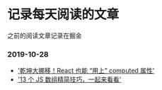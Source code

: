 # 记录每天阅读的文章

之前的阅读文章记录在掘金

### 2019-10-28
- ['乾坤大挪移！React 也能 “用上” computed 属性'](https://juejin.im/post/5db428ba518825077c432911)
- ['13 个 JS 数组精简技巧，一起来看看'](https://juejin.im/post/5db62f1bf265da4d560906ab)